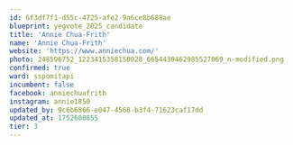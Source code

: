 ```yaml
---
id: 6f3df7f1-d55c-4725-afe2-9a6ce8b688ae
blueprint: yegvote_2025_candidate
title: 'Annie Chua-Frith'
name: 'Annie Chua-Frith'
website: 'https://www.anniechua.com/'
photo: 248596752_1223415358150028_6654439462985527069_n-modified.png
confirmed: true
ward: sspomitapi
incumbent: false
facebook: anniechuafrith
instagram: annie1850
updated_by: 9c6b6866-e047-4568-b3f4-71623caf17dd
updated_at: 1752600855
tier: 3
---
```

